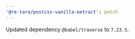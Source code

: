 ```yaml
---
'@re-taro/postcss-vanilla-extract': patch
---
```


Updated dependency `@babel/traverse` to `7.23.5`.
